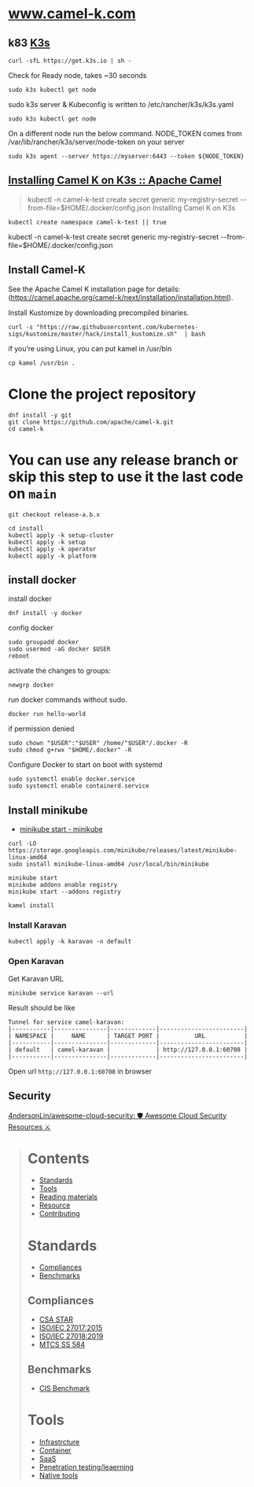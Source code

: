 # www.camel-k.com



## k83 [K3s](https://k3s.io/)

```
curl -sfL https://get.k3s.io | sh - 
```

Check for Ready node, takes ~30 seconds 
```
sudo k3s kubectl get node 
```
sudo k3s server &
Kubeconfig is written to /etc/rancher/k3s/k3s.yaml
```
sudo k3s kubectl get node
```
On a different node run the below command. 
NODE_TOKEN comes from /var/lib/rancher/k3s/server/node-token on your server
```
sudo k3s agent --server https://myserver:6443 --token ${NODE_TOKEN}
```

## [Installing Camel K on K3s :: Apache Camel](https://camel.apache.org/camel-k/1.12.x/installation/registry/k3s.html)

> kubectl -n camel-k-test create secret generic my-registry-secret --from-file=$HOME/.docker/config.json
Installing Camel K on K3s

```shell
kubectl create namespace camel-k-test || true
```
kubectl -n camel-k-test create secret generic my-registry-secret --from-file=$HOME/.docker/config.json




## Install Camel-K

See the Apache Camel K installation page for details: (https://camel.apache.org/camel-k/next/installation/installation.html).


Install Kustomize by downloading precompiled binaries.
```shell
curl -s "https://raw.githubusercontent.com/kubernetes-sigs/kustomize/master/hack/install_kustomize.sh"  | bash
```

if you’re using Linux, you can put kamel in /usr/bin
```shell
cp kamel /usr/bin .
```

# Clone the project repository
```shell
dnf install -y git
git clone https://github.com/apache/camel-k.git
cd camel-k
```

# You can use any release branch or skip this step to use it the last code on `main`
```shell
git checkout release-a.b.x
```

```
cd install
kubectl apply -k setup-cluster
kubectl apply -k setup
kubectl apply -k operator
kubectl apply -k platform
```

## install docker


install docker
```
dnf install -y docker
```

config docker
```
sudo groupadd docker
sudo usermod -aG docker $USER
reboot
```

activate the changes to groups:
```
newgrp docker
```

run docker commands without sudo.
```
docker run hello-world
```

if permission denied
```
sudo chown "$USER":"$USER" /home/"$USER"/.docker -R
sudo chmod g+rwx "$HOME/.docker" -R
```


Configure Docker to start on boot with systemd
```
sudo systemctl enable docker.service
sudo systemctl enable containerd.service
```


## Install minikube

+ [minikube start - minikube](https://minikube.sigs.k8s.io/docs/start/)



```
curl -LO https://storage.googleapis.com/minikube/releases/latest/minikube-linux-amd64
sudo install minikube-linux-amd64 /usr/local/bin/minikube
```

```shell
minikube start
minikube addons enable registry
minikube start --addons registry
```


```
kamel install
```

### Install Karavan
```shell
kubectl apply -k karavan -n default
```

### Open Karavan
Get Karavan URL
```shell
minikube service karavan --url
```
Result should be like
```shell
Tunnel for service camel-karavan:
|-----------|---------------|-------------|------------------------|
| NAMESPACE |     NAME      | TARGET PORT |          URL           |
|-----------|---------------|-------------|------------------------|
| default   | camel-karavan |             | http://127.0.0.1:60708 |
|-----------|---------------|-------------|------------------------|
```
Open url `http://127.0.0.1:60708` in browser


## Security

[4ndersonLin/awesome-cloud-security: 🛡️ Awesome Cloud Security Resources ⚔️](https://github.com/4ndersonLin/awesome-cloud-security)

> # [](https://github.com/4ndersonLin/awesome-cloud-security#contents)Contents
> 
> -   [Standards](https://github.com/4ndersonLin/awesome-cloud-security#standards)
> -   [Tools](https://github.com/4ndersonLin/awesome-cloud-security#tools)
> -   [Reading materials](https://github.com/4ndersonLin/awesome-cloud-security#reading-materials)
> -   [Resource](https://github.com/4ndersonLin/awesome-cloud-security#resource)
> -   [Contributing](https://github.com/4ndersonLin/awesome-cloud-security#contributing)
> 
> # Standards
> 
> -   [Compliances](https://github.com/4ndersonLin/awesome-cloud-security#compliances)
> -   [Benchmarks](https://github.com/4ndersonLin/awesome-cloud-security#benchmarks)
> 
> ## Compliances
> 
> -   [CSA STAR](https://cloudsecurityalliance.org/star/)
> -   [ISO/IEC 27017:2015](https://www.iso.org/standard/43757.html)
> -   [ISO/IEC 27018:2019](https://www.iso.org/standard/76559.html)
> -   [MTCS SS 584](https://www.imda.gov.sg/regulations-and-licensing-listing/ict-standards-and-quality-of-service/IT-Standards-and-Frameworks/ComplianceAndCertification)
> 
> ## Benchmarks
> 
> -   [CIS Benchmark](https://www.cisecurity.org/cis-benchmarks/)
> 
> # Tools
> 
> -   [Infrastrcture](https://github.com/4ndersonLin/awesome-cloud-security#infrastrcture)
> -   [Container](https://github.com/4ndersonLin/awesome-cloud-security#container)
> -   [SaaS](https://github.com/4ndersonLin/awesome-cloud-security#saas)
> -   [Penetration testing/leaerning](https://github.com/4ndersonLin/awesome-cloud-security#penetration-testingleaerning)
> -   [Native tools](https://github.com/4ndersonLin/awesome-cloud-security#nativetools)
